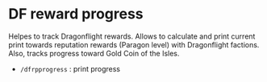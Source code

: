 DF reward progress
=========
Helpes to track Dragonflight rewards.
Allows to calculate and print current print towards reputation rewards (Paragon level) with Dragonflight factions.
Also, tracks progress toward Gold Coin of the Isles.

* `/dfrpprogress` : print progress